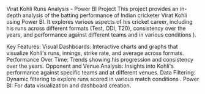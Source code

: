 Virat Kohli Runs Analysis - Power BI Project
This project provides an in-depth analysis of the batting performance of Indian cricketer Virat Kohli using Power BI. It explores various aspects of his cricket career, including his runs across different formats (Test, ODI, T20), consistency over the years, and performance against different teams and in various conditions ).

Key Features:
Visual Dashboards: Interactive charts and graphs that visualize Kohli's runs, innings, strike rate, and average across formats.
Performance Over Time: Trends showing his progression and consistency over the years.
Opponent and Venue Analysis: Insights into Kohli's performance against specific teams and at different venues.
Data Filtering: Dynamic filtering to explore runs scored in various match conditions .
Power BI: For data visualization and dashboard creation.
